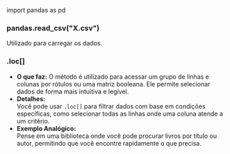 import pandas as pd

### pandas.read_csv("X.csv")
  Utilizado para carregar os dados.


### .loc[]
- **O que faz:** O método é utilizado para acessar um grupo de linhas e colunas por rótulos ou uma matriz booleana. Ele permite selecionar dados de forma mais intuitiva e legível.
- **Detalhes:**  
  Você pode usar `.loc[]` para filtrar dados com base em condições específicas, como selecionar todas as linhas onde uma coluna atende a um critério.
- **Exemplo Analógico:**  
  Pense em uma biblioteca onde você pode procurar livros por título ou autor, permitindo que você encontre rapidamente o que precisa.

